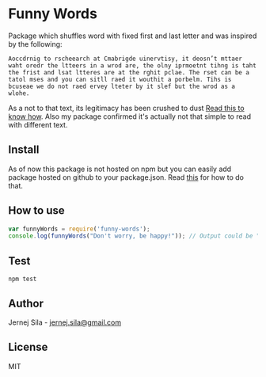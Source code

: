 # Funny Words

Package which shuffles word with fixed first and last letter and was inspired by the following:

    Aoccdrnig to rscheearch at Cmabrigde uinervtisy, it deosn’t mttaer waht oredr the ltteers in a wrod are, the olny iprmoetnt tihng is taht the frist and lsat ltteres are at the rghit pclae. The rset can be a tatol mses and you can sitll raed it wouthit a porbelm. Tihs is bcuseae we do not raed ervey lteter by it slef but the wrod as a wlohe.

As a not to that text, its legitimacy has been crushed to dust [Read this to know how](http://awesci.com/cambridge-university-says-spelling-does-not-matter/). Also my package confirmed it's actually not that simple to read with different text.

## Install

As of now this package is not hosted on npm but you can easily add package hosted on github to your package.json. Read [this](https://docs.npmjs.com/files/package.json#github-urls) for how to do that.

## How to use

```js
var funnyWords = require('funny-words');
console.log(funnyWords("Don't worry, be happy!")); // Output could be "D'not wrory, be hppay!"
```

## Test

```
npm test
```

## Author

Jernej Sila - jernej.sila@gmail.com

## License

MIT
